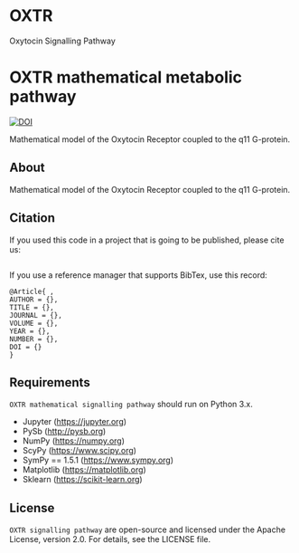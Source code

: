 # OXTR
Oxytocin Signalling Pathway

# OXTR mathematical metabolic pathway


[![DOI]()]()

Mathematical model of the Oxytocin Receptor coupled to the q11 G-protein.


## About
Mathematical model of the Oxytocin Receptor coupled to the q11 G-protein.


## Citation
If you used this code in a project that is going to be published, please cite us:

```

```

If you use a reference manager that supports BibTex, use this record:
```
@Article{ ,
AUTHOR = {},
TITLE = {},
JOURNAL = {},
VOLUME = {},
YEAR = {},
NUMBER = {},
DOI = {}
}
```

## Requirements
`OXTR mathematical signalling pathway` should run on Python 3.x.

  * Jupyter (https://jupyter.org)
* PySb (http://pysb.org)
* NumPy (https://numpy.org)
* ScyPy (https://www.scipy.org)
* SymPy == 1.5.1 (https://www.sympy.org)
* Matplotlib (https://matplotlib.org)
* Sklearn (https://scikit-learn.org)


## License
`OXTR signalling pathway` are open-source and licensed under the  Apache License, version 2.0.
For details, see the LICENSE file.

